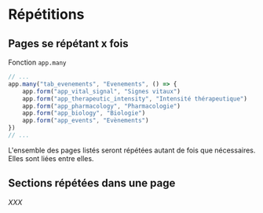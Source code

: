 # Répétitions

## Pages se répétant x fois

Fonction `app.many`

```js
// ...
app.many("tab_evenements", "Evenements", () => {
    app.form("app_vital_signal", "Signes vitaux")
    app.form("app_therapeutic_intensity", "Intensité thérapeutique")
    app.form("app_pharmacology", "Pharmacologie")
    app.form("app_biology", "Biologie")
    app.form("app_events", "Evènements")
})
// ...
```

L'ensemble des pages listés seront répétées autant de fois que nécessaires. Elles sont liées entre elles.

## Sections répétées dans une page

*XXX*
